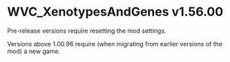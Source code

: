# WVC_XenotypesAndGenes v1.56.00
 
Pre-release versions require resetting the mod settings.

Versions above 1.00.96 require (when migrating from earlier versions of the mod) a new game.